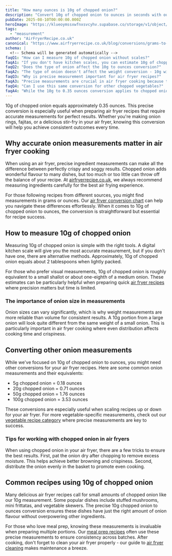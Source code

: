 ```yaml
---
title: "How many ounces is 10g of chopped onion?"
description: "Convert 10g of chopped onion to ounces in seconds with our easy guide. Perfect for air fryer recipes and precise ingredient measurements."
pubDate: 2025-08-10T00:00:00.000Z
heroImage: "https://klueoymssxwfnxsvcyhv.supabase.co/storage/v1/object/public/Shmucket/10g-chopped-onion-to-ounces.webp"
tags:
  - "measurement"
author: "AirFryerRecipe.co.uk"
canonical: "https://www.airfryerrecipe.co.uk/blog/conversions/grams-to-ounces/10g-chopped-onion-to-ounces"
schema: |
  <!-- Schema will be generated automatically -->
faqQ1: "How can I measure 10g of chopped onion without scales?"
faqA1: "If you don't have kitchen scales, you can estimate 10g of chopped onion using tablespoons. Approximately 2 lightly packed tablespoons of chopped onion equals 10g. Alternatively, it's about one-eighth of a medium onion or one small shallot. These visual estimates work well for most air fryer recipes."
faqQ2: "Does the type of onion affect the 10g to ounces conversion?"
faqA2: "The type of onion doesn't affect the weight conversion - 10g will always equal about 0.35 ounces regardless of whether it's white, red, or yellow onion. However, different onion varieties have varying water content and density, which might slightly affect volume measurements but not the weight conversion."
faqQ3: "Why is precise measurement important for air fryer recipes?"
faqA3: "Precise measurements are crucial in air fryer cooking because the cooking chamber is smaller than conventional ovens, so ingredient ratios matter more. Too much onion (or any ingredient) can lead to steaming instead of crisping, while too little might result in dry or bland food. The 10g chopped onion to ounces conversion helps maintain perfect balance."
faqQ4: "Can I use this same conversion for other chopped vegetables?"
faqA4: "While the 10g to 0.35 ounces conversion applies to chopped onion, other vegetables may have different densities. For example, 10g of chopped mushrooms would take up slightly more volume than onion. It's always best to weigh each vegetable separately or consult our comprehensive conversion charts for accurate measurements across different ingredients."
---
```

<p>10g of chopped onion equals approximately 0.35 ounces. This precise conversion is especially useful when preparing air fryer recipes that require accurate measurements for perfect results. Whether you're making onion rings, fajitas, or a delicious stir-fry in your air fryer, knowing this conversion will help you achieve consistent outcomes every time.</p>

<h2>Why accurate onion measurements matter in air fryer cooking</h2>
<p>When using an air fryer, precise ingredient measurements can make all the difference between perfectly crispy and soggy results. Chopped onion adds wonderful flavour to many dishes, but too much or too little can throw off the balance of your recipe. At <a href=https://www.airfryerrecipe.co.uk>airfryerrecipe.co.uk</a>, we always recommend measuring ingredients carefully for the best air frying experience.</p>
<p>For those following recipes from different sources, you might find measurements in grams or ounces. Our <a href=https://www.airfryerrecipe.co.uk/air-fryer-conversion-chart>air fryer conversion chart</a> can help you navigate these differences effortlessly. When it comes to 10g of chopped onion to ounces, the conversion is straightforward but essential for recipe success.</p>

<h2>How to measure 10g of chopped onion</h2>
<p>Measuring 10g of chopped onion is simple with the right tools. A digital kitchen scale will give you the most accurate measurement, but if you don't have one, there are alternative methods. Approximately, 10g of chopped onion equals about 2 tablespoons when lightly packed.</p>
<p>For those who prefer visual measurements, 10g of chopped onion is roughly equivalent to a small shallot or about one-eighth of a medium onion. These estimates can be particularly helpful when preparing quick <a href=https://www.airfryerrecipe.co.uk/recipes>air fryer recipes</a> where precision matters but time is limited.</p>

<h3>The importance of onion size in measurements</h3>
<p>Onion sizes can vary significantly, which is why weight measurements are more reliable than volume for consistent results. A 10g portion from a large onion will look quite different from the same weight of a small onion. This is particularly important in air fryer cooking where even distribution affects cooking time and crispiness.</p>

<h2>Converting other onion measurements</h2>
<p>While we've focused on 10g of chopped onion to ounces, you might need other conversions for your air fryer recipes. Here are some common onion measurements and their equivalents:</p>
<ul>
<li>5g chopped onion = 0.18 ounces</li>
<li>20g chopped onion = 0.71 ounces</li>
<li>50g chopped onion = 1.76 ounces</li>
<li>100g chopped onion = 3.53 ounces</li>
</ul>
<p>These conversions are especially useful when scaling recipes up or down for your air fryer. For more vegetable-specific measurements, check out our <a href=https://www.airfryerrecipe.co.uk/recipe-category/vegetables>vegetable recipe category</a> where precise measurements are key to success.</p>

<h3>Tips for working with chopped onion in air fryers</h3>
<p>When using chopped onion in your air fryer, there are a few tricks to ensure the best results. First, pat the onion dry after chopping to remove excess moisture. This helps achieve better browning and crispiness. Second, distribute the onion evenly in the basket to promote even cooking.</p>

<h2>Common recipes using 10g of chopped onion</h2>
<p>Many delicious air fryer recipes call for small amounts of chopped onion like our 10g measurement. Some popular dishes include stuffed mushrooms, mini frittatas, and vegetable skewers. The precise 10g chopped onion to ounces conversion ensures these dishes have just the right amount of onion flavour without overpowering other ingredients.</p>
<p>For those who love meal prep, knowing these measurements is invaluable when preparing multiple portions. Our <a href=https://www.airfryerrecipe.co.uk/recipe-category/meal-prep>meal prep recipes</a> often use these precise measurements to ensure consistency across batches. After cooking, don't forget to clean your air fryer properly - our guide to <a href=https://www.airfryerrecipe.co.uk/air-fryer-cleaner>air fryer cleaning</a> makes maintenance a breeze.</p>
